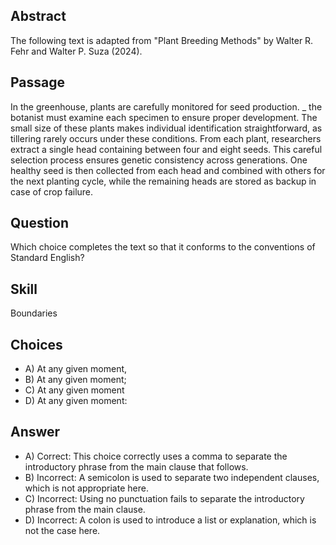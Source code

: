 ## Abstract
The following text is adapted from "Plant Breeding Methods" by Walter R. Fehr and Walter P. Suza (2024).

## Passage
In the greenhouse, plants are carefully monitored for seed production. _ the botanist must examine each specimen to ensure proper development. The small size of these plants makes individual identification straightforward, as tillering rarely occurs under these conditions. From each plant, researchers extract a single head containing between four and eight seeds. This careful selection process ensures genetic consistency across generations. One healthy seed is then collected from each head and combined with others for the next planting cycle, while the remaining heads are stored as backup in case of crop failure.

## Question
Which choice completes the text so that it conforms to the conventions of Standard English?

## Skill
Boundaries

## Choices
- A) At any given moment,
- B) At any given moment;
- C) At any given moment
- D) At any given moment:

## Answer
- A) Correct: This choice correctly uses a comma to separate the introductory phrase from the main clause that follows.
- B) Incorrect: A semicolon is used to separate two independent clauses, which is not appropriate here.
- C) Incorrect: Using no punctuation fails to separate the introductory phrase from the main clause.
- D) Incorrect: A colon is used to introduce a list or explanation, which is not the case here.